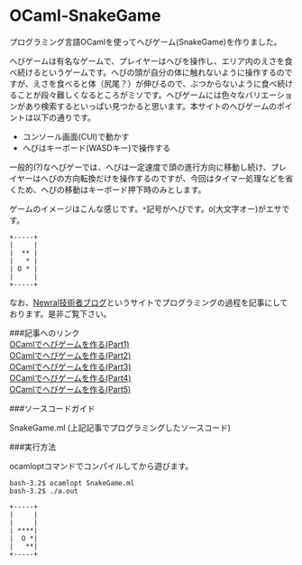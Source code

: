 OCaml-SnakeGame
===============


プログラミング言語OCamlを使ってへびゲーム(SnakeGame)を作りました。

へびゲームは有名なゲームで、プレイヤーはへびを操作し、エリア内のえさを食べ続けるというゲームです。へびの頭が自分の体に触れないように操作するのですが、えさを食べると体（尻尾？）が伸びるので、ぶつからないように食べ続けることが段々難しくなるところがミソです。へびゲームには色々なバリエーションがあり検索するといっぱい見つかると思います。本サイトのへびゲームのポイントは以下の通りです。

* コンソール画面(CUI)で動かす
* へびはキーボード(WASDキー)で操作する

一般的(?)なへびゲーでは、へびは一定速度で頭の進行方向に移動し続け、プレイヤーはへびの方向転換だけを操作するのですが、今回はタイマー処理などを省くため、へびの移動はキーボード押下時のみとします。

ゲームのイメージはこんな感じです。`*`記号がへびです。`O`(大文字オー)がエサです。

```
+-----+
|     |
|  ** |
|   * |
| O * |
|     |
+-----+
```

なお、[Newral技術者ブログ](http://newral.info/publics/index/79/&anchor_link=page79_341#page79_341)というサイトでプログラミングの過程を記事にしております。是非ご覧下さい。

###記事へのリンク  
[OCamlでへびゲームを作る(Part1)](http://newral.info/publics/index/79/page341=6/r_id=180/c_id=341/detail=1/&anchor_link=page79_341_180#page79_341_180)  
[OCamlでへびゲームを作る(Part2)](http://newral.info/publics/index/79/page341=5/r_id=182/c_id=341/detail=1/&anchor_link=page79_341_182#page79_341_182)  
[OCamlでへびゲームを作る(Part3)](http://newral.info/publics/index/79/page341=5/r_id=183/c_id=341/detail=1/&anchor_link=page79_341_183#page79_341_183)  
[OCamlでへびゲームを作る(Part4)](http://newral.info/publics/index/79/page341=5/r_id=185/c_id=341/detail=1/&anchor_link=page79_341_185#page79_341_185)  
[OCamlでへびゲームを作る(Part5)](http://newral.info/publics/index/79/page341=5/r_id=187/c_id=341/detail=1/&anchor_link=page79_341_187#page79_341_187)  

###ソースコードガイド

SnakeGame.ml (上記記事でプログラミングしたソースコード)  

###実行方法

ocamloptコマンドでコンパイルしてから遊びます。

```
bash-3.2$ ocamlopt SnakeGame.ml
bash-3.2$ ./a.out

+-----+
|     |
|     |
| ****|
|  O *|
|   **|
+-----+
```

